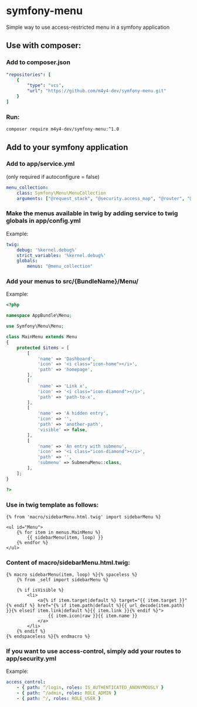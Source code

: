 # symfony-menu
Simple way to use access-restricted menu in a symfony application


## Use with composer:

### Add to composer.json

```yml
"repositories": [
    {
        "type": "vcs",
        "url": "https://github.com/m4y4-dev/symfony-menu.git"
    }
]
```

### Run:

```
composer require m4y4-dev/symfony-menu:^1.0
```

## Add to your symfony application

### Add to app/service.yml
(only required if autoconfigure = false)

```yml
menu_collection:
    class: Symfony\Menu\MenuCollection
    arguments: ["@request_stack", "@security.access_map", "@router", "@security.authorization_checker", "AppBundle/Menu"]
```

### Make the menus available in twig by adding service to twig globals in app/config.yml

Example:
```yml
twig:
    debug: '%kernel.debug%'
    strict_variables: '%kernel.debug%'
    globals:
        menus: "@menu_collection"
```

### Add your menus to src/{BundleName}/Menu/

Example:
```php
<?php

namespace AppBundle\Menu;

use Symfony\Menu\Menu;

class MainMenu extends Menu
{
    protected $items = [
        [
            'name' => 'Dashboard',
            'icon' => '<i class="icon-home"></i>',
            'path' => 'homepage',
        ],
        [ 
            'name' => 'Link x',
            'icon' => '<i class="icon-diamond"></i>',
            'path' => 'path-to-x',
        ],
        [
            'name' => 'A hidden entry',
            'icon' => '',
            'path' => 'another-path',
            'visible' => false,
        ],
        [
            'name' => 'An entry with submenu',
            'icon' => '<i class="icon-diamond"></i>',
            'path' => '',
            'submenu' => SubmenuMenu::class,
        ],
    ];
}

?>
```

### Use in twig template as follows:

```twig
{% from 'macro/sidebarMenu.html.twig' import sidebarMenu %}

<ul id="Menu">
    {% for item in menus.MainMenu %}
        {{ sidebarMenu(item, loop) }}
    {% endfor %}
</ul>
```

### Content of macro/sidebarMenu.html.twig:

```twig
{% macro sidebarMenu(item, loop) %}{% spaceless %}
    {% from _self import sidebarMenu %}

    {% if isVisible %}
        <li>
            <a{% if item.target|default %} target="{{ item.target }}"{% endif %} href="{% if item.path|default %}{{ url_decode(item.path) }}{% elseif item.link|default %}{{ item.link }}{% endif %}">
                {{ item.icon|raw }}{{ item.name }}
            </a>
        </li>
    {% endif %}
{% endspaceless %}{% endmacro %}
```

### If you want to use access-control, simply add your routes to app/security.yml

Example:
```yml
access_control:
    - { path: ^/login, roles: IS_AUTHENTICATED_ANONYMOUSLY }
    - { path: ^/admin, roles: ROLE_ADMIN }
    - { path: ^/, roles: ROLE_USER }
```


